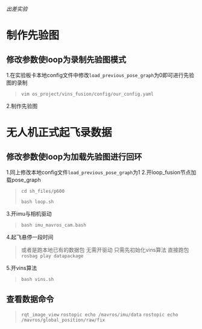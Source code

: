 *出差实验*
# 制作先验图
## 修改参数使loop为录制先验图模式
1.在实验板卡本地config文件中修改`load_previous_pose_graph`为0即可进行先验图的录制
> `vim os_project/vins_fusion/config/our_config.yaml`

2.制作先验图

# 无人机正式起飞录数据
## 修改参数使loop为加载先验图进行回环
1.同上修改本地config文件`load_previous_pose_graph`为1
2.开loop_fusion节点加载pose_graph
> `cd sh_files/p600`
>
> `bash loop.sh`

3.开imu与相机驱动
> `bash imu_mavros_cam.bash`

4.起飞悬停一段时间
> 或者是跑本地已有的数据包 无需开驱动 只需先初始化vins算法 直接跑包
> `rosbag play datapackage`

5.开vins算法
> `bash vins.sh`

## 查看数据命令
> `rqt_image_view`
> `rostopic echo /mavros/imu/data`
> `rostopic echo /mavros/global_position/raw/fix`